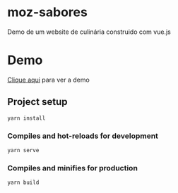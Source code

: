 # moz-sabores

Demo de um website de culinária construido com vue.js

# Demo

[Clique aqui](https://moz-sabores.netlify.app/) para ver a demo

## Project setup

```
yarn install
```

### Compiles and hot-reloads for development

```
yarn serve
```

### Compiles and minifies for production

```
yarn build
```
